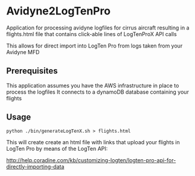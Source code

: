 # Avidyne2LogTenPro

Application for processing avidyne logfiles for cirrus aircraft
resulting in a flights.html file
that contains click-able lines of LogTenProX API calls

This allows for direct import into LogTen Pro from logs taken from your Avidyne MFD

## Prerequisites

This application assumes you have the AWS infrastructure in place to process the logfiles
It connects to a dynamoDB database containing your flights

## Usage

```
python ./bin/generateLogTenX.sh > flights.html
```

This will create create an html file with links that upload your flights in LogTen Pro by means of the LogTen API:

http://help.coradine.com/kb/customizing-logten/logten-pro-api-for-directly-importing-data


